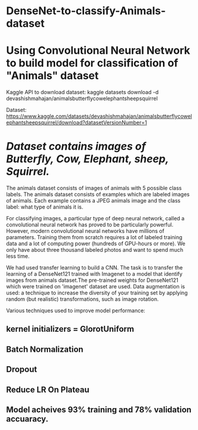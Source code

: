 # DenseNet-to-classify-Animals-dataset
# Using Convolutional Neural Network to build model for classification of "Animals" dataset

Kaggle API to download dataset:
kaggle datasets download -d devashishmahajan/animalsbutterflycowelephantsheepsquirrel

Dataset:
https://www.kaggle.com/datasets/devashishmahajan/animalsbutterflycowelephantsheepsquirrel/download?datasetVersionNumber=1

# *Dataset contains images of Butterfly, Cow, Elephant, sheep, Squirrel.*


The animals dataset consists of images of animals with 5 possible class labels. The animals dataset consists of examples which are labeled images of animals. Each example contains a JPEG animals image and the class label: what type of animals it is.

For classifying images, a particular type of deep neural network, called a convolutional neural network has proved to be particularly powerful. However, modern convolutional neural networks have millions of parameters. Training them from scratch requires a lot of labeled training data and a lot of computing power (hundreds of GPU-hours or more). We only have about three thousand labeled photos and want to spend much less time.

We had used transfer learning to build a CNN. The task is to transfer the learning of a DenseNet121 trained with Imagenet to a model that identify images from animals dataset.The pre-trained weights for DenseNet121 which were trained on 'imagenet' dataset are used. Data augmentation is used: a technique to increase the diversity of your training set by applying random (but realistic) transformations, such as image rotation. 

Various techniques used to improve model performance:

## kernel initializers = GlorotUniform

## Batch Normalization

## Dropout

## Reduce LR On Plateau

## Model acheives 93% training and 78% validation accuaracy.



